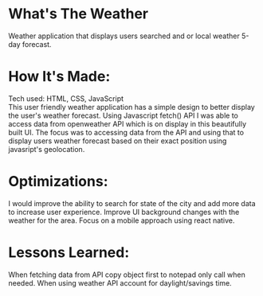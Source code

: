 <div id="header" >
 <h1  class="heading-element" dir="auto">What's The Weather</h1>
Weather application that displays users searched and or local weather 5-day forecast.
</div>

<div id="header" >
 <h1 class="heading-element" dir="auto">How It's Made:</h1>
 Tech used: HTML, CSS, JavaScript<br/>
 This user friendly weather application has a simple design to better display the user's weather forecast. Using Javascript fetch() API I was able to access data from openweather API which is on display in this beautifully built UI. The focus was to accessing data from the API and using that to display users weather forecast based on their exact position using javasript's geolocation.
</div>


<div id="header" >
 <h1 class="heading-element" dir="auto">Optimizations:</h1>
 I would improve the ability to search for state of the city and add more data to increase user experience. Improve UI background changes with the weather for the area. Focus on a mobile approach using react native.
</div>

<div id="header">
 <h1 class="heading-element" dir="auto">Lessons Learned:</h1>
  When fetching data from API copy object first to notepad only call when needed. When using weather API account for daylight/savings time.
</div>
